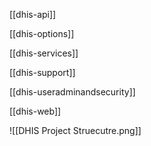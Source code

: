 [[dhis-api]]

[[dhis-options]]

[[dhis-services]]

[[dhis-support]]

[[dhis-useradminandsecurity]]

[[dhis-web]]


![[DHIS Project Struecutre.png]]

